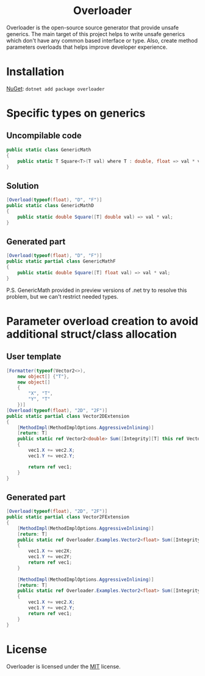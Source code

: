 <h1 align="center">Overloader</h1>

Overloader is the open-source source generator that provide unsafe generics.
The main target of this project helps to write unsafe generics which don't have any common based interface or type.
Also, create method parameters overloads that helps improve developer experience.

# Installation

[NuGet](https://www.nuget.org/packages/Overloader/): `dotnet add package overloader`

# Specific types on generics

## Uncompilable code

```csharp
public static class GenericMath
{
	public static T Square<T>(T val) where T : double, float => val * val;
}
```

## Solution

```csharp
[Overload(typeof(float), "D", "F")]
public static class GenericMathD
{
	public static double Square([T] double val) => val * val;
}
```

## Generated part

```csharp
[Overload(typeof(float), "D", "F")]
public static partial class GenericMathF
{
	public static double Square([T] float val) => val * val;
}
```

P.S. GenericMath provided in preview versions of .net try to resolve this problem, but we can't restrict needed types.

# Parameter overload creation to avoid additional struct/class allocation

## User template

```csharp
[Formatter(typeof(Vector2<>),
	new object[] {"T"},
	new object[]
	{
		"X", "T",
		"Y", "T"
	})]
[Overload(typeof(float), "2D", "2F")]
public static partial class Vector2DExtension
{
	[MethodImpl(MethodImplOptions.AggressiveInlining)]
	[return: T]
	public static ref Vector2<double> Sum([Integrity][T] this ref Vector2<double> vec1, [T] in Vector2<double> vec2)
	{
		vec1.X += vec2.X;
		vec1.Y += vec2.Y;

		return ref vec1;
	}
}
```

## Generated part

```csharp
[Overload(typeof(float), "2D", "2F")]
public static partial class Vector2FExtension
{
	[MethodImpl(MethodImplOptions.AggressiveInlining)]
	[return: T]
	public static ref Overloader.Examples.Vector2<float> Sum([Integrity][T] this ref Overloader.Examples.Vector2<float> vec1, [T] float vec2X, float vec2Y)
	{
		vec1.X += vec2X;
		vec1.Y += vec2Y;
		return ref vec1;
	}
	
	[MethodImpl(MethodImplOptions.AggressiveInlining)]
	[return: T]
	public static ref Overloader.Examples.Vector2<float> Sum([Integrity][T] this ref Overloader.Examples.Vector2<float> vec1, [T] in Overloader.Examples.Vector2<float> vec2)
	{
		vec1.X += vec2.X;
		vec1.Y += vec2.Y;
		return ref vec1;
	}
}
```

# License

Overloader is licensed under the [MIT](./LICENSE) license.

